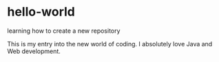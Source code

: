 # hello-world
learning how to create a new repository

This is my entry into the new world of coding. 
I absolutely love Java and Web development.
